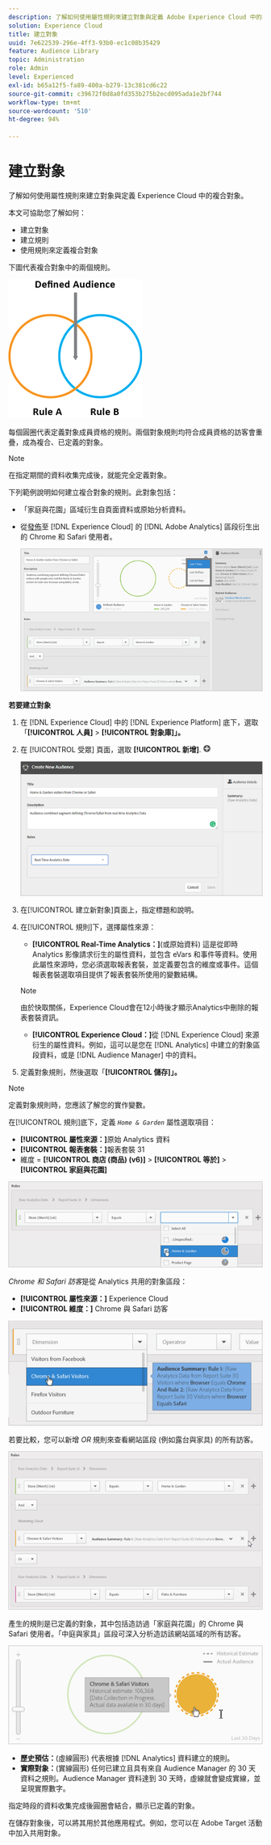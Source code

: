 ```yaml
---
description: 了解如何使用屬性規則來建立對象與定義 Adobe Experience Cloud 中的複合對象。
solution: Experience Cloud
title: 建立對象
uuid: 7e622539-296e-4ff3-93b0-ec1c08b35429
feature: Audience Library
topic: Administration
role: Admin
level: Experienced
exl-id: b65a12f5-fa89-400a-b279-13c381cd6c22
source-git-commit: c39672f0d8a0fd353b275b2ecd095ada1e2bf744
workflow-type: tm+mt
source-wordcount: '510'
ht-degree: 94%

---
```


# 建立對象

了解如何使用屬性規則來建立對象與定義 Experience Cloud 中的複合對象。

本文可協助您了解如何：

* 建立對象
* 建立規則
* 使用規則來定義複合對象

下圖代表複合對象中的兩個規則。

![複合對象中的兩個規則](assets/audience_sharing.png)

每個圓圈代表定義對象成員資格的規則。兩個對象規則均符合成員資格的訪客會重疊，成為複合、已定義的對象。

>[!NOTE]
>
>在指定期間的資料收集完成後，就能完全定義對象。

下列範例說明如何建立複合對象的規則。此對象包括：

* 「家庭與花園」區域衍生自頁面資料或原始分析資料。
* 從[發佈](overview.md)至 [!DNL Experience Cloud] 的 [!DNL Adobe Analytics] 區段衍生出的 Chrome 和 Safari 使用者。

  ![為複合對象建立規則](assets/audience_create.png)

**若要建立對象**

1. 在 [!DNL Experience Cloud] 中的 [!DNL Experience Platform] 底下，選取「**[!UICONTROL 人員]** > **[!UICONTROL 對象庫]」。**
1. 在 [!UICONTROL 受眾] 頁面，選取 **[!UICONTROL 新增]**. ![新增](assets/add_icon_small.png)

   ![步驟結果](assets/audience_create_new.png)

1. 在[!UICONTROL 建立新對象]頁面上，指定標題和說明。
1. 在[!UICONTROL 規則]下，選擇屬性來源：

   * **[!UICONTROL Real-Time Analytics：]**(或原始資料) 這是從即時 Analytics 影像請求衍生的屬性資料，並包含 eVars 和事件等資料。使用此屬性來源時，您必須選取報表套裝，並定義要包含的維度或事件。這個報表套裝選取項目提供了報表套裝所使用的變數結構。
   >[!NOTE]
   >
   >由於快取關係，Experience Cloud會在12小時後才顯示Analytics中刪除的報表套裝資訊。

   * **[!UICONTROL Experience Cloud：]**&#x200B;從 [!DNL Experience Cloud] 來源衍生的屬性資料。例如，這可以是您在 [!DNL Analytics] 中建立的對象區段資料，或是 [!DNL Audience Manager] 中的資料。

1. 定義對象規則，然後選取「**[!UICONTROL 儲存]」。**

>[!NOTE]
>
>定義對象規則時，您應該了解您的實作變數。

在[!UICONTROL 規則]底下，定義 *`Home & Garden`* 屬性選取項目：

* **[!UICONTROL 屬性來源：]**&#x200B;原始 Analytics 資料
* **[!UICONTROL 報表套裝：]**&#x200B;報表套裝 31
* 維度 = **[!UICONTROL 商店 (商品) (v6)]** > **[!UICONTROL 等於]** > **[!UICONTROL 家庭與花園]**

![對象庫中的屬性選擇](assets/home_garden.png)

*Chrome 和 Safari 訪客*&#x200B;是從 Analytics 共用的對象區段：

* **[!UICONTROL 屬性來源：]** Experience Cloud
* **[!UICONTROL 維度：]** Chrome 與 Safari 訪客

![Chrome 與 Safari 的訪客](assets/chrome_safari.png)

若要比較，您可以新增 *OR* 規則來查看網站區段 (例如露台與家具) 的所有訪客。

![適用於對象的 OR 規則](assets/audiences_rule_patio.png)

產生的規則是已定義的對象，其中包括造訪過「家庭與花園」的 Chrome 與 Safari 使用者。「中庭與家具」區段可深入分析造訪該網站區域的所有訪客。

![Experience Cloud 中的已定義對象](assets/defined_audience.png)

* **歷史預估：**(虛線圓形) 代表根據 [!DNL Analytics] 資料建立的規則。
* **實際對象：**(實線圓形) 任何已建立且具有來自 Audience Manager 的 30 天資料之規則。Audience Manager 資料達到 30 天時，虛線就會變成實線，並呈現實際數字。

指定時段的資料收集完成後圓圈會結合，顯示已定義的對象。

在儲存對象後，可以將其用於其他應用程式。例如，您可以在 Adobe Target 活動中加入共用對象。
